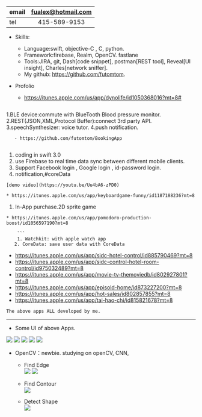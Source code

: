 | email      | fualex@hotmail.com |
|-----------|:------------:|
| tel | 415-589-9153  |



* Skills: 
    * Language:swift, objective-C , C, python. 
    * Framework:firebase, Realm, OpenCV. fastlane  
    * Tools:JIRA, git, Dash[code snippet], postman[REST tool], Reveal[UI insight], Charles[network sniffer].
    * My github: https://github.com/futomtom.

* Profolio

   - https://itunes.apple.com/us/app/dynolife/id1050368016?mt=8#
   ```
1.BLE device:commute with BlueTooth Blood pressure monitor.    
2.REST(JSON,XML,Protocol Buffer):connect 3rd party API. 
3.speechSynthesizer: voice tutor. 
4.push notification. 
```
   - https://github.com/futomtom/BookingApp
  
   ```
 1. coding in swift 3.0 
 2. use Firebase to real time data sync between different mobile clients.  
 3. Support Facebook login , Google login , id-password login.
 4.  notification,#coreData 
 ```
 [demo video](https://youtu.be/Uu4bA6-zPD0)

 * https://itunes.apple.com/us/app/keyboardgame-funny/id1187188236?mt=8
```
   1. In-App purchase.2D sprite game  
 ```
 * https://itunes.apple.com/us/app/pomodoro-production-boost/id1056597190?mt=8
 
     ```
     1. Watchkit: with apple watch app
    2. CoreData: save user data with CoreData
```
  - https://itunes.apple.com/us/app/sidc-hotel-control/id885790469?mt=8
 - https://itunes.apple.com/us/app/sidc-control-hotel-room-control/id975032489?mt=8
 - https://itunes.apple.com/us/app/movie-tv-themoviedb/id802927801?mt=8
 - https://itunes.apple.com/us/app/episold-home/id873227200?mt=8
 - https://itunes.apple.com/us/app/hot-sales/id802857855?mt=8
 - https://itunes.apple.com/us/app/tai-hao-chi/id815821678?mt=8
```
The above apps ALL developed by me. 
```
---
* Some UI of above Apps. 

![](https://github.com/futomtom/profile/raw/master/ui1.gif)
![](https://github.com/futomtom/profile/raw/master/ui2.gif)
![](https://github.com/futomtom/profile/raw/master/ui3.gif)
![](https://github.com/futomtom/profile/raw/master/ui4.gif)
![](https://github.com/futomtom/profile/raw/master/ui5.gif)


  * OpenCV：newbie. studying on openCV, CNN, 
	 * Find Edge	
![](https://github.com/futomtom/profile/raw/master/opencv1.jpg)
![](https://github.com/futomtom/profile/raw/master/opencv2.jpg)
 
    * Find Contour	
![](https://github.com/futomtom/profile/raw/master/opencv3.png)

    * Detect Shape 	
![](https://github.com/futomtom/profile/raw/master/opencv4.png)